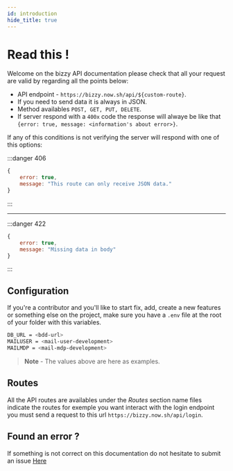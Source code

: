```yaml
---
id: introduction
hide_title: true
---
```


# Read this !
Welcome on the bizzy API documentation please check that all your request are valid by regarding all the points below:

* API endpoint - `https://bizzy.now.sh/api/${custom-route}`.
* If you need to send data it is always in JSON.
* Method availables `POST, GET, PUT, DELETE`.
* If server respond with a `400x` code the response will alwaye be like that `{error: true, message: <information's about error>}`.

If any of this conditions is not verifying the server will respond with one of this options:

:::danger 406
```js
{
    error: true,
    message: "This route can only receive JSON data."
}
```
:::

---

:::danger 422
```js
{
    error: true,
    message: "Missing data in body"
}
```
:::

## Configuration
If you're a contributor and you'll like to start fix, add, create a new features or something else on the project, make sure you have a `.env` file at the root of your folder with this variables. 

```bash
DB_URL = <bdd-url>
MAILUSER = <mail-user-development>
MAILMDP = <mail-mdp-development>
```

> **Note** - The values above are here as examples.

## Routes
All the API routes are availables under the *Routes* section name files indicate the routes for exemple you want interact with the login endpoint you must send a request to this url `https://bizzy.now.sh/api/login`.

## Found an error ?
If something is not correct on this documentation do not hesitate to submit an issue [Here](https://github.com/luctst/bizzy-docs/issues)